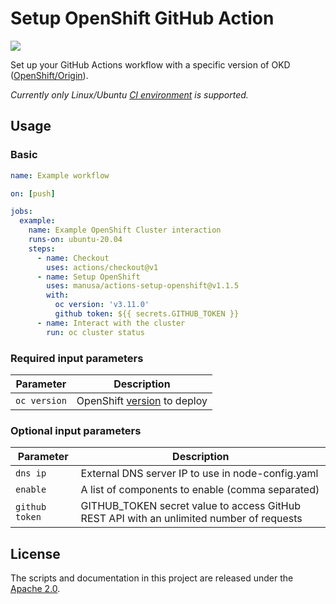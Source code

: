 Setup OpenShift GitHub Action
===============================

[<img src="https://github.com/manusa/actions-setup-openshift/workflows/Main%20workflow/badge.svg" />](https://github.com/manusa/actions-setup-openshift/actions)

Set up your GitHub Actions workflow with a specific version of OKD ([OpenShift/Origin](https://github.com/openshift/origin)).

_Currently only Linux/Ubuntu
[CI environment](https://help.github.com/en/github/automating-your-workflow-with-github-actions/virtual-environments-for-github-actions)
is supported._

## Usage

### Basic

```yaml
name: Example workflow

on: [push]

jobs:
  example:
    name: Example OpenShift Cluster interaction
    runs-on: ubuntu-20.04
    steps:
      - name: Checkout
        uses: actions/checkout@v1
      - name: Setup OpenShift
        uses: manusa/actions-setup-openshift@v1.1.5
        with:
          oc version: 'v3.11.0'
          github token: ${{ secrets.GITHUB_TOKEN }}
      - name: Interact with the cluster
        run: oc cluster status
```

### Required input parameters

| Parameter    | Description                                                                 |
|--------------|-----------------------------------------------------------------------------|
| `oc version` | OpenShift [version](https://github.com/openshift/origin/releases) to deploy |

### Optional input parameters

| Parameter      | Description                                                                              |
|----------------|------------------------------------------------------------------------------------------|
| `dns ip`       | External DNS server IP to use in node-config.yaml                                        |
| `enable`       | A list of components to enable (comma separated)                                         |
| `github token` | GITHUB_TOKEN secret value to access GitHub REST API with an unlimited number of requests |
## License

The scripts and documentation in this project are released under the [Apache 2.0](./LICENSE).
